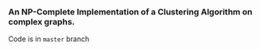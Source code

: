 ### An NP-Complete Implementation of a Clustering Algorithm on complex graphs. 
Code is in `master` branch
